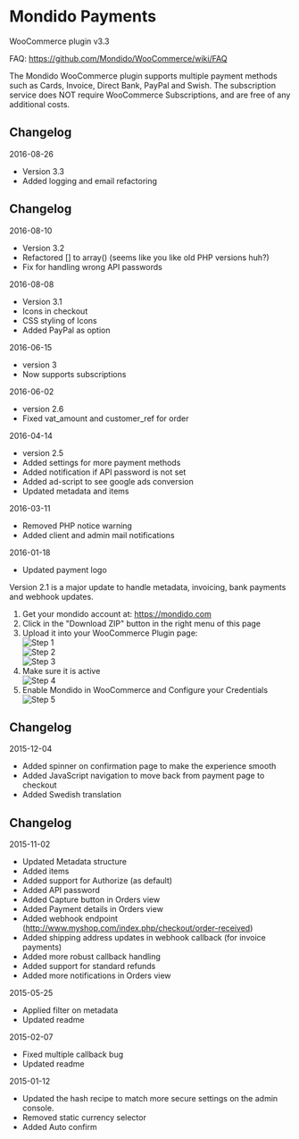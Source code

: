 Mondido Payments 
=======================
WooCommerce plugin v3.3

FAQ: https://github.com/Mondido/WooCommerce/wiki/FAQ   

The Mondido WooCommerce plugin supports multiple payment methods such as Cards, Invoice, Direct Bank, PayPal and Swish.
The subscription service does NOT require WooCommerce Subscriptions, and are free of any additional costs.   

## Changelog
2016-08-26
- Version 3.3
- Added logging and email refactoring


## Changelog
2016-08-10
- Version 3.2
- Refactored [] to array() (seems like you like old PHP versions huh?)
- Fix for handling wrong API passwords

2016-08-08
- Version 3.1
- Icons in checkout
- CSS styling of Icons
- Added PayPal as option

2016-06-15
- version 3
- Now supports subscriptions

2016-06-02
- version 2.6
- Fixed vat_amount and customer_ref for order


2016-04-14
- version 2.5
- Added settings for more payment methods
- Added notification if API password is not set
- Added ad-script to see google ads conversion
- Updated metadata and items

2016-03-11
- Removed PHP notice warning
- Added client and admin mail notifications


2016-01-18
- Updated payment logo

Version 2.1 is a major update to handle metadata, invoicing, bank payments and webhook updates.


1. Get your mondido account at: https://mondido.com  
2. Click in the "Download ZIP" button in the right menu of this page  
3. Upload it into your WooCommerce Plugin page:  
    ![Step 1](https://raw.githubusercontent.com/anderson-mondido/WooCommerce/screenshots/screenshots/add_new_plugin_1.png)  
    ![Step 2](https://raw.githubusercontent.com/anderson-mondido/WooCommerce/screenshots/screenshots/add_new_plugin_2.png)  
    ![Step 3](https://raw.githubusercontent.com/anderson-mondido/WooCommerce/screenshots/screenshots/add_new_plugin_3.png)  
4. Make sure it is active  
    ![Step 4](https://raw.githubusercontent.com/anderson-mondido/WooCommerce/screenshots/screenshots/add_new_plugin_4.png)  
5. Enable Mondido in WooCommerce and Configure your Credentials  
    ![Step 5](https://raw.githubusercontent.com/anderson-mondido/WooCommerce/screenshots/screenshots/add_new_plugin_5.png)  

## Changelog
2015-12-04
- Added spinner on confirmation page to make the experience smooth
- Added JavaScript navigation to move back from payment page to checkout
- Added Swedish translation


## Changelog
2015-11-02
- Updated Metadata structure
- Added items
- Added support for Authorize (as default)
- Added API password 
- Added Capture button in Orders view
- Added Payment details in Orders view
- Added webhook endpoint (http://www.myshop.com/index.php/checkout/order-received)
- Added shipping address updates in webhook callback (for invoice payments)
- Added more robust callback handling
- Added support for standard refunds
- Added more notifications in Orders view


2015-05-25
- Applied filter on metadata
- Updated readme

2015-02-07
- Fixed multiple callback bug
- Updated readme

2015-01-12
- Updated the hash recipe to match more secure settings on the admin console.
- Removed static currency selector
- Added Auto confirm
